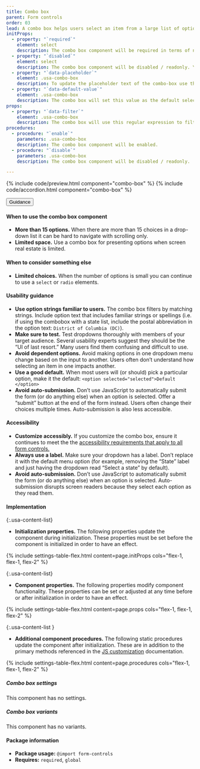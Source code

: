 ```yaml
---
title: Combo box
parent: Form controls
order: 03
lead: A combo box helps users select an item from a large list of options.
initProps:
  - property: "`required`"
    element: select
    description: The combo box component will be required in terms of native form validation.
  - property: "`disabled`"
    element: select
    description: The combo box component will be disabled / readonly. You can re-enable by executing the enable procedure on the component.
  - property: "`data-placeholder`"
    element: .usa-combo-box
    description: To update the placeholder text of the combo-box use the `data-placeholder` attribute. We recommended using a label or hint instead of a placeholder.
  - property: "`data-default-value`"
    element: .usa-combo-box
    description: The combo box will set this value as the default selection if it is found within the select options.
props:
  - property: "`data-filter`"
    element: .usa-combo-box
    description: The combo box will use this regular expression to filter the combo box options. You are declaring a case insensitive match over the entire option text (which means `^` and `$` are added automatically). You can specify the inputted query with `{{query}}`. You can also declare a custom query filter as a data property as well which can used in the custom filter (`data-number-filter="[0-9]"` and then using `data-filter="{{numberFilter}}.*"`). The default filter is `.*{{query}}.*`, which is a simple find anywhere within the option text.
procedures:
  - procedure: "`enable`"
    parameters: .usa-combo-box
    description: The combo box component will be enabled.
  - procedure: "`disable`"
    parameters: .usa-combo-box
    description: The combo box component will be disabled / readonly.

---
```


{% include code/preview.html component="combo-box" %}
{% include code/accordion.html component="combo-box" %}

<div class="usa-accordion usa-accordion--bordered site-accordion-docs">
  <button class="usa-button-unstyled usa-accordion__button"
      aria-expanded="true" aria-controls="combo-box-docs">
    Guidance
  </button>
  <div id="combo-box-docs" aria-hidden="false" class="usa-accordion__content site-component-usage">
    <h4>When to use the combo box component</h4>
    <ul class="usa-content-list">
      <li>
        <strong>More than 15 options.</strong> When there are more than 15
        choices in a drop-down list it can be hard to navigate with scrolling only.
      </li>
      <li>
        <strong>Limited space.</strong> Use a combo box for presenting options
        when screen real estate is limited.
      </li>
    </ul>
    <h4>When to consider something else</h4>
    <ul class="usa-content-list">
      <li>
        <strong>Limited choices.</strong> When the number of options is small
        you can continue to use a <code>select</code> or <code>radio</code> elements.
      </li>
    </ul>
    <h4>Usability guidance</h4>
    <ul class="usa-content-list">
      <li>
        <strong>Use option strings familiar to users.</strong> The combo box
        filters by matching strings. Include option text that includes familiar
        strings or spellings (i.e. if using the combobox with a state list,
        include the postal abbreviation in the option text: <code>District of Columbia (DC)</code>).
      </li>
      <li>
        <strong>Make sure to test.</strong> Test dropdowns thoroughly with
        members of your target audience. Several usability experts suggest they
        should be the “UI of last resort.” Many users find them confusing and
        difficult to use.
      </li>
      <li>
        <strong>Avoid dependent options.</strong> Avoid making options in one
        dropdown menu change based on the input to another. Users often don’t
        understand how selecting an item in one impacts another.
      </li>
      <li>
        <strong>Use a good default.</strong> When most users will (or should)
        pick a particular option, make it the default:
        <code>&lt;option selected=<wbr>"selected"&gt;Default<wbr>&lt;/option&gt;</code>
      </li>
      <li>
        <strong>Avoid auto-submission.</strong> Don’t use JavaScript to automatically
        submit the form (or do anything else) when an option is selected. Offer a
        “submit” button at the end of the form instead. Users often change their
        choices multiple times. Auto-submission is also less accessible.
      </li>
    </ul>
    <h4 class="usa-heading">Accessibility</h4>
    <ul class="usa-content-list">
      <li>
        <strong>Customize accessibly.</strong> If you customize the combo box,
        ensure it continues to meet the the <a href="{{ site.baseurl }}/form-controls/"> accessibility requirements that apply to all form controls.</a>
      </li>
      <li>
        <strong>Always use a label.</strong> Make sure your dropdown has a label.
        Don’t replace it with the default menu option (for example, removing the
        “State” label and just having the dropdown read “Select a state” by default).
      </li>
      <li>
        <strong>Avoid auto-submission.</strong> Don’t use JavaScript to
        automatically submit the form (or do anything else) when an option is
        selected. Auto-submission disrupts screen readers because they select
        each option as they read them.
      </li>
    </ul>
    <h4 class="usa-heading">Implementation</h4>
<div class="usa-prose site-prose" markdown="1">

{:.usa-content-list}

- **Initialization properties.** The following properties update the component during initialization. These properties must be set before the component is initialized in order to have an effect.

{% include settings-table-flex.html
  content=page.initProps
  cols="flex-1, flex-1, flex-2"
%}

{:.usa-content-list}

- **Component properties.** The following properties modify component functionality. These properties can be set or adjusted at any time before or after initialization in order to have an effect.

{% include settings-table-flex.html
  content=page.props
  cols="flex-1, flex-1, flex-2"
%}

{:.usa-content-list }

- **Additional component procedures.** The following static procedures update the component after initialization. These are in addition to the primary methods referenced in the <a href="{{ site.baseurl }}/documentation/developers/#js-customization">JS customization</a> documentation.

{% include settings-table-flex.html
  content=page.procedures
  cols="flex-1, flex-1, flex-2"
%}

</div>
    <h5 id="combo-box-settings">Combo box settings</h5>
    <p>This component has no settings.</p>
    <h5 id="combo-box-variants">Combo box variants</h5>
    <p>This component has no variants.</p>
    <h4 class="usa-heading">Package information</h4>
    <ul class="usa-content-list">
      <li>
        <strong>Package usage:</strong> <code>@import form-controls</code>
      </li>
      <li>
        <strong>Requires:</strong> <code>required</code>, <code>global</code>
      </li>
    </ul>
  </div>
</div>
